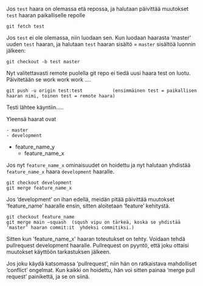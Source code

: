 Jos `test` haara on olemassa etä repossa, ja halutaan päivittää muutokset `test` haaran paikalliselle repolle  

    git fetch test  

Jos `test` ei ole olemassa, niin luodaan sen.
Kun luodaan  haarasta ‘master’ uuden `test` haaran, ja halutaan `test` haaran sisältö = `master` sisältöä luonnin jälkeen:

    git checkout -b test master

Nyt valitettavasti remote puolella git repo ei tiedä uusi haara test on luotu. Päivitetään se 
work work work ….

    git push -u origin test:test           (ensimmäinen test = paikallisen haaran nimi, toinen test = remote haara)

Testi lähtee käyntiin…..


Yleensä haarat ovat  

	- master  
	- development  
  - feature_name_y  
	- feature_name_x  

Jos nyt `feature_name_x` ominaisuudet on hoidettu ja nyt halutaan yhdistää `feature_name_x` haara `development` haaralle.

    git checkout development 
    git merge feature_name_x

Jos ‘development’ on ihan edellä, meidän pitää päivittää muutokset ‘feature_name’ haaralle ensin, sitten aloitetaan ‘feature’ kehitystä. 
    
    git checkout feature_name
    git merge main –squash  (sqush vipu on tärkeä, koska se yhdistää ‘master’ haaran commit:it  yhdeksi commitiksi.)

Sitten kun 'feature_name_x'  haaran toteutukset on tehty. Voidaan tehdä pullrequest development haaralle.  Pullrequest on pyyntö, että joku ottaisi muutokset käyttöön tarkastuksen jälkeen.

Jos joku käydä katsomassa ‘pullrequest’, niin hän on ratkaistava mahdolliset ‘conflict’ ongelmat. Kun kaikki on hoidettu, hän voi sitten painaa ‘merge pull request’  painikettä, ja se on siinä. 
